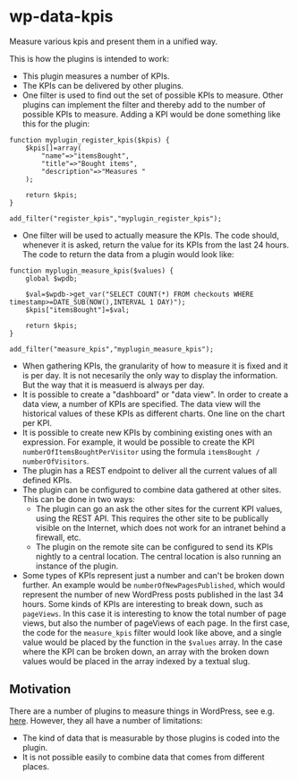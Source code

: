 # wp-data-kpis
Measure various kpis and present them in a unified way.

This is how the plugins is intended to work:

* This plugin measures a number of KPIs.
* The KPIs can be delivered by other plugins.
* One filter is used to find out the set of possible KPIs to measure. Other plugins can implement the filter and thereby add to the number of possible KPIs to measure. Adding a KPI would be done something like this for the plugin:
```
function myplugin_register_kpis($kpis) {
	$kpis[]=array(
		"name"=>"itemsBought",
		"title"=>"Bought items",
		"description"=>"Measures "
	);

	return $kpis;
}

add_filter("register_kpis","myplugin_register_kpis");
``` 
* One filter will be used to actually measure the KPIs. The code should, whenever it is asked, return the value for its KPIs from the last 24 hours. The code to return the data from a plugin would look like:
```
function myplugin_measure_kpis($values) {
	global $wpdb;

	$val=$wpdb->get_var("SELECT COUNT(*) FROM checkouts WHERE timestamp>=DATE_SUB(NOW(),INTERVAL 1 DAY)");
	$kpis["itemsBought"]=$val;

	return $kpis;
}

add_filter("measure_kpis","myplugin_measure_kpis");
```
* When gathering KPIs, the granularity of how to measure it is fixed and it is per day. It is not necesarily the only way to display the information. But the way that it is measuerd is always per day.
* It is possible to create a "dashboard" or "data view". In order to create a data view, a number of KPIs are specified. The data view will the historical values of these KPIs as different charts. One line on the chart per KPI.
* It is possible to create new KPIs by combining existing ones with an expression. For example, it would be possible to create the KPI `numberOfItemsBoughtPerVisitor` using the formula `itemsBought / numberOfVisitors`.
* The plugin has a REST endpoint to deliver all the current values of all defined KPIs.
* The plugin can be configured to combine data gathered at other sites. This can be done in two ways:
  * The plugin can go an ask the other sites for the current KPI values, using the REST API. This requires the other site to be publically visible on the Internet, which does not work for an intranet behind a firewall, etc.
  * The plugin on the remote site can be configured to send its KPIs nightly to a central location. The central location is also running an instance of the plugin.
* Some types of KPIs represent just a number and can't be broken down further. An example would be `numberOfNewPagesPublished`, which would represent the number of new WordPress posts published in the last 34 hours. Some kinds of KPIs are interesting to break down, such as `pageViews`. In this case it is interesting to know the total number of page views, but also the number of pageViews of each page. In the first case, the code for the `measure_kpis` filter would look like above, and a single value would be placed by the function in the `$values` array. In the case where the KPI can be broken down, an array with the broken down values would be placed in the array indexed by a textual slug.

## Motivation

There are a number of plugins to measure things in WordPress, see e.g. [here](http://socialmetricspro.com/social-media/10-most-popular-wordpress-analytics-plugins-review/2739/). However, they all have a number of limitations:
* The kind of data that is measurable by those plugins is coded into the plugin.
* It is not possible easily to combine data that comes from different places.
